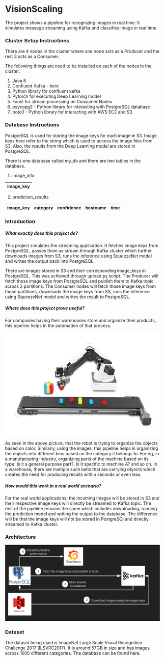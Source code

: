 # VisionScaling

The project shows a pipeline for recognizing images in real time. It simulates message streaming using Kafka and classifies image in real time.

### Cluster Setup Instructions

There are 4 nodes in the cluster where one node acts as a Producer and the rest 3 acts as a Consumer.

The following things are need to be installed on each of the nodes in the cluster.

1) Java 8
2) Confluent Kafka - here
3) Python library for confluent kafka
4) Pytorch for executing Deep Learning model
5) Faust for stream processing on Consumer Nodes
6) psycopg2 - Python library for interacting with PostgreSQL database
7) boto3 - Python library for interacting with AWS EC2 and S3.

### Database Instructions

PostgreSQL is used for storing the image keys for each image in S3. Image keys here refer to the string which is used to access the image files from S3. Also, the results from the Deep Learning model are stored in PostgreSQL.

There is one database called my_db and there are two tables in the database.

1) image_info

| image_key |
|-----------|

2) prediction_results

| image_key | category | confidence | hostname | time |
|-----------|----------|------------|----------|------|


### Introduction

##### What exactly does this project do?
This project simulates the streaming application. It fetches image keys from PostgreSQL, passes them as stream through Kafka cluster which further downloads images from S3, runs the inference using SqueezeNet model and writes the output back into PostgreSQL.

There are images stored in S3 and their corresponding image_keys in PostgreSQL. This was achieved through upload.py script. The Producer will fetch those image keys from PostgreSQL and publish them to Kafka topic across 3 partitions. The Consumer nodes will fetch those image keys from those partitions, downloads the image keys from S3, runs the inference using SqueezeNet model and writes the result to PostgreSQL.


##### Where does this project prove useful?
For companies having their warehouses store and organize their products, this pipeline helps in the automation of that process.

![Robot](images/usecase.png)

As seen in the above picture, that the robot is trying to organize the objects based on color. Similarly, using the images, this pipeline helps in organizing the objects into different bins based on the category it belongs to. For eg, in a manufacturing industry, organizing parts of the machine based on its type. Is it a general purpose part?, Is it specific to machine A? and so on. In a warehouse, there are multiple such belts that are carrying objects which creates the need for producing results within seconds or even less.


##### How would this work in a real world scenario?
For the real world applications, the incoming images will be stored in S3 and their respective image keys will directly be streamed to Kafka topic. The rest of the pipeline remains the same which includes downloading, running the prediction model and writing the output to the database. The difference will be that the image keys will not be stored in PostgreSQl and directly streamed to Kafka cluster.


### Architecture

![Pipeline](images/Pipeline.png)

### Dataset
The dataset being used is ImageNet Large Scale Visual Recognition Challenge 2017 (ILSVRC2017). It is around 57GB in size and has images across 1000 different categories. The database can be found here.